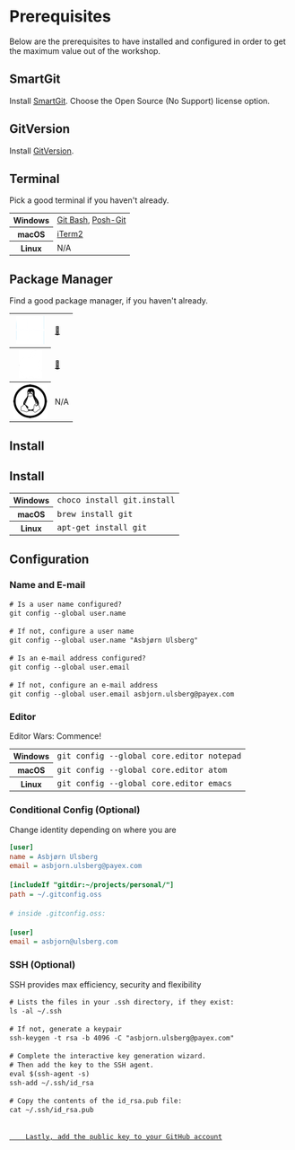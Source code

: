 # Prerequisites

Below are the prerequisites to have installed and configured in order to get the maximum value out of the workshop.

## SmartGit

Install [SmartGit](http://www.syntevo.com/smartgit/). Choose the Open Source (No Support) license option.

## GitVersion

Install [GitVersion](https://github.com/GitTools/GitVersion/releases/tag/v3.6.5).

## Terminal

Pick a good terminal if you haven't already.

<table>
    <tr>
        <th scope="row">Windows</th>
        <td>
            <a href="https://git-scm.com/downloads">Git Bash</a>,
            <a href="https://github.com/dahlbyk/posh-git">Posh-Git</a>
        </td>
    </tr>
    <tr>
        <th scope="row">macOS</th>
        <td><a href="https://www.iterm2.com/">iTerm2</a></td>
    </tr>
    <tr>
        <th scope="row">Linux</th>
        <td>N/A</td>
    </tr>
</table>

## Package Manager

Find a good package manager, if you haven't already.

<table>
    <tr>
        <th scope="row"><img src="./images/windows.png" alt="Windows"></th>
        <td><a href="https://chocolatey.org/">🍫</a></td>
    </tr>
    <tr>
        <th scope="row"><img src="./images/apple.png" alt="macOS"></th>
        <td><a href="https://brew.sh/">🍺</a></td>
    </tr>
    <tr>
        <th scope="row"><img src="./images/tux.png" alt="Linux"></th>
        <td>N/A</td>
    </tr>
</table>

## Install

<h2>Install</h2>
<table>
    <tr>
        <th scope="row">Windows</th>
        <td style="font-family: monospace">
            choco install git.install
        </td>
    </tr>
    <tr>
        <th scope="row">macOS</th>
        <td style="font-family: monospace">
            brew install git
        </td>
    </tr>
    <tr>
        <th scope="row">Linux</th>
        <td style="font-family: monospace">
            apt-get install git
        </td>
    </tr>
</table>

## Configuration

### Name and E-mail

```shell
# Is a user name configured?
git config --global user.name

# If not, configure a user name
git config --global user.name "Asbjørn Ulsberg"

# Is an e-mail address configured?
git config --global user.email

# If not, configure an e-mail address
git config --global user.email asbjorn.ulsberg@payex.com
```

### Editor

Editor Wars: Commence!

<table>
    <tr>
        <th scope="row">Windows</th>
        <td style="font-family: monospace;">
            git config --global core.editor notepad
        </td>
    </tr>
    <tr>
        <th scope="row">macOS</th>
        <td style="font-family: monospace">
            git config --global core.editor atom
        </td>
    </tr>
    <tr>
        <th scope="row">Linux</th>
        <td style="font-family: monospace">
            git config --global core.editor emacs
        </td>
    </tr>
</table>

### Conditional Config (Optional)

Change identity depending on where you are

```ini
[user]
name = Asbjørn Ulsberg
email = asbjorn.ulsberg@payex.com

[includeIf "gitdir:~/projects/personal/"]
path = ~/.gitconfig.oss

# inside .gitconfig.oss:

[user]
email = asbjorn@ulsberg.com
```

### SSH (Optional)

<p>SSH provides max efficiency, security and flexibility</p>

<pre class="shell"><code style="max-height: none"># Lists the files in your .ssh directory, if they exist:
ls -al ~/.ssh

# If not, generate a keypair
ssh-keygen -t rsa -b 4096 -C "asbjorn.ulsberg@payex.com"

# Complete the interactive key generation wizard.
# Then add the key to the SSH agent.
eval $(ssh-agent -s)
ssh-add ~/.ssh/id_rsa

# Copy the contents of the id_rsa.pub file:
cat ~/.ssh/id_rsa.pub

<a href="https://help.github.com/articles/adding-a-new-ssh-key-to-your-github-account/#platform-linux">
    Lastly, add the public key to your GitHub account
</a>
